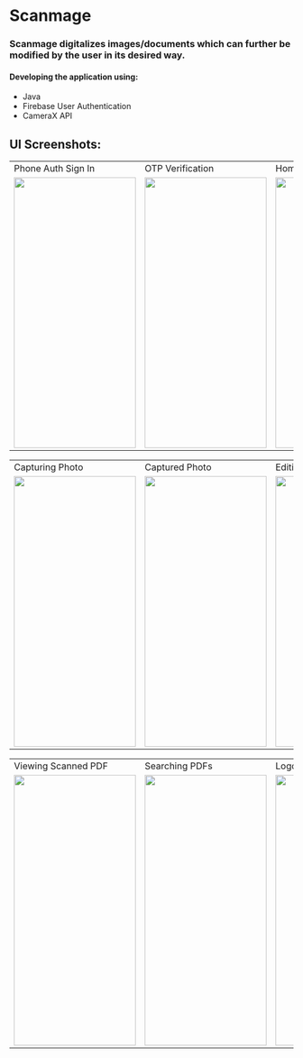 # Scanmage

### Scanmage digitalizes images/documents which can further be modified by the user in its desired way.

#### Developing the application using:

 - Java
 - Firebase User Authentication
 - CameraX API

## UI Screenshots:

<table>
  <tr>
    <td>Phone Auth Sign In</td>
    <td>OTP Verification</td>
    <td>Home Screen</td>
   </tr>
   <tr>
     <td><img src = "https://user-images.githubusercontent.com/38665793/147130855-d78e956c-6e28-4fd5-a0fc-4d51a3b3aca9.png" width="216" height="480" /></td>
     <td><img src = "https://user-images.githubusercontent.com/38665793/147130900-76e944f8-640b-4e51-9a8b-1929ecc3e3e9.png" width="216" height="480" /></td>
     <td><img src = "https://user-images.githubusercontent.com/38665793/147130965-412837c6-bd72-40da-bcbc-329313298dab.png" width="216" height="480" /></td>
  </tr>
</table>


<table>
  <tr>
    <td>Capturing Photo</td>
    <td>Captured Photo</td>
    <td>Editing Photo</td>
   </tr>
   <tr>
     <td><img src = "https://user-images.githubusercontent.com/38665793/147131206-5f5b82cb-16ad-44e8-9d66-9727d6cf9a65.png" width="216" height="480" /></td>
     <td><img src = "https://user-images.githubusercontent.com/38665793/147131243-f5efee85-891b-45e9-b127-3de9c94ccf34.png" width="216" height="480" /></td>
     <td><img src = "https://user-images.githubusercontent.com/38665793/147131266-f9239449-c979-404d-a8c3-990bba4f2414.png" width="216" height="480" /></td>
  </tr>
</table>

<table>
  <tr>
    <td>Viewing Scanned PDF</td>
    <td>Searching PDFs</td>
    <td>Logout</td>
   </tr>
   <tr>
     <td><img src = "https://user-images.githubusercontent.com/38665793/147131476-123d36a5-c72f-4656-bcee-c479b2829f57.png" width="216" height="480" /></td>
     <td><img src = "https://user-images.githubusercontent.com/38665793/147131534-a9227e9d-2f52-4de0-8b80-339be819a7a0.png" width="216" height="480" /></td>
     <td><img src = "https://user-images.githubusercontent.com/38665793/147131580-d04d73ff-54a4-4395-a9a7-354a0c4e9f37.png" width="216" height="480" /></td>
  </tr>
</table>
